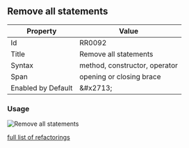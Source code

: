 ## Remove all statements

| Property | Value |
| -------- | ----- |
| Id | RR0092 |
| Title | Remove all statements |
| Syntax | method, constructor, operator |
| Span | opening or closing brace |
| Enabled by Default | &\#x2713; |

### Usage

![Remove all statements](../../images/refactorings/RemoveAllStatements.png)

[full list of refactorings](Refactorings.md)